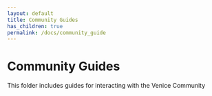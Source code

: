 ```yaml
---
layout: default
title: Community Guides
has_children: true
permalink: /docs/community_guide
---
```

# Community Guides

This folder includes guides for interacting with the Venice Community